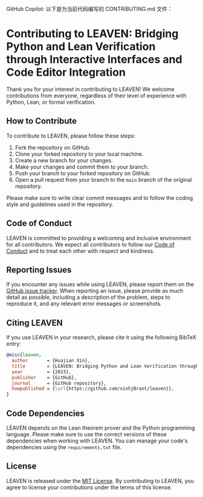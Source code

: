 GitHub Copilot: 以下是为当前代码编写的 CONTRIBUTING.md 文件：

# Contributing to LEAVEN: Bridging Python and Lean Verification through Interactive Interfaces and Code Editor Integration

Thank you for your interest in contributing to LEAVEN! We welcome contributions from everyone, regardless of their level of experience with Python, Lean, or formal verification.

## How to Contribute

To contribute to LEAVEN, please follow these steps:

1. Fork the repository on GitHub.
2. Clone your forked repository to your local machine.
3. Create a new branch for your changes.
4. Make your changes and commit them to your branch.
5. Push your branch to your forked repository on GitHub.
6. Open a pull request from your branch to the `main` branch of the original repository.

Please make sure to write clear commit messages and to follow the coding style and guidelines used in the repository.

## Code of Conduct

LEAVEN is committed to providing a welcoming and inclusive environment for all contributors. We expect all contributors to follow our [Code of Conduct](CODE_OF_CONDUCT.md) and to treat each other with respect and kindness.

## Reporting Issues

If you encounter any issues while using LEAVEN, please report them on the [GitHub issue tracker](https://github.com/leanprover-community/leaven/issues). When reporting an issue, please provide as much detail as possible, including a description of the problem, steps to reproduce it, and any relevant error messages or screenshots.

## Citing LEAVEN

If you use LEAVEN in your research, please cite it using the following BibTeX entry:

```bib
@misc{leaven,
  author       = {Huajian Xin},
  title        = {LEAVEN: Bridging Python and Lean Verification through Interactive Interfaces and Code Editor Integration},
  year         = {2023},
  publisher    = {GitHub},
  journal      = {GitHub repository},
  howpublished = {\url{https://github.com/xinhjBrant/leaven}},
}
```

## Code Dependencies

LEAVEN depends on the Lean theorem prover and the Python programming language. Please make sure to use the correct versions of these dependencies when working with LEAVEN. You can manage your code's dependencies using the `requirements.txt` file.

## License

LEAVEN is released under the [MIT License](LICENSE). By contributing to LEAVEN, you agree to license your contributions under the terms of this license.